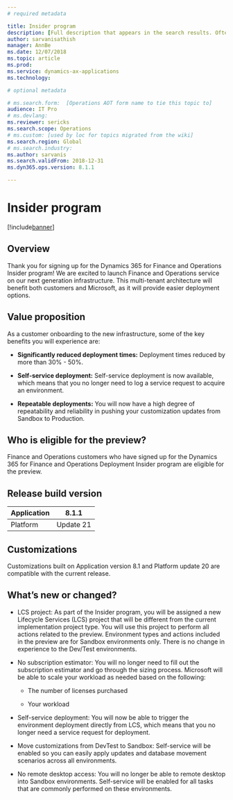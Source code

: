 ```yaml
---
# required metadata

title: Insider program
description: [Full description that appears in the search results. Often the first paragraph of your topic.]
author: sarvanisathish
manager: AnnBe
ms.date: 12/07/2018
ms.topic: article
ms.prod: 
ms.service: dynamics-ax-applications
ms.technology: 

# optional metadata

# ms.search.form:  [Operations AOT form name to tie this topic to]
audience: IT Pro
# ms.devlang: 
ms.reviewer: sericks
ms.search.scope: Operations
# ms.custom: [used by loc for topics migrated from the wiki]
ms.search.region: Global 
# ms.search.industry: 
ms.author: sarvanis
ms.search.validFrom: 2018-12-31
ms.dyn365.ops.version: 8.1.1

---
```


# Insider program

[!include[banner](../includes/banner.md)]

## Overview

Thank you for signing up for the Dynamics 365 for Finance and Operations Insider program! We are excited to launch Finance and Operations service on our next generation infrastructure. This multi-tenant architecture will benefit both customers and Microsoft, as it will provide easier deployment options.

## Value proposition

As a customer onboarding to the new infrastructure, some of the key benefits you will experience are:

-   **Significantly reduced deployment times:** Deployment times reduced by more than 30% - 50%.

-   **Self-service deployment:** Self-service deployment is now available, which means that you no longer need to log a service request to acquire an environment.

-   **Repeatable deployments:** You will now have a high degree of repeatability and reliability in pushing your customization updates from Sandbox to Production.

## Who is eligible for the preview?

Finance and Operations customers who have signed up for the Dynamics 365 for Finance and Operations Deployment Insider program are eligible for the preview.

## Release build version

| Application | 8.1.1     |
|-------------|-----------|
| Platform    | Update 21 |

## Customizations

Customizations built on Application version 8.1 and Platform update 20 are compatible with the current release.

## What’s new or changed?

-   LCS project: As part of the Insider program, you will be assigned a new Lifecycle Services (LCS) project that will be different from the current implementation project type. You will use this project to perform all actions related to the preview. Environment types and actions included in the preview are for Sandbox environments only. There is no change in experience to the Dev/Test environments.

-   No subscription estimator: You will no longer need to fill out the subscription estimator and go through the sizing process. Microsoft will be able to scale your workload as needed based on the following:

    -   The number of licenses purchased

    -   Your workload

-   Self-service deployment: You will now be able to trigger the environment deployment directly from LCS, which means that you no longer need a service request for deployment.

-   Move customizations from DevTest to Sandbox: Self-service will be enabled so you can easily apply updates and database movement scenarios across all environments.

-   No remote desktop access: You will no longer be able to remote desktop into Sandbox environments. Self-service will be enabled for all tasks that are commonly performed on these environments.
